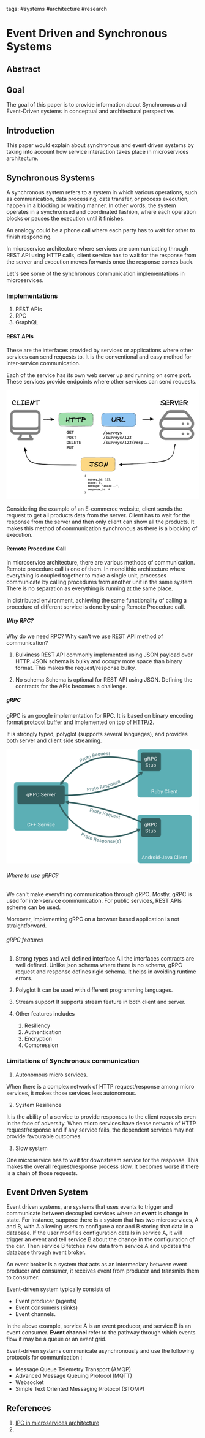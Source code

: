 tags: #systems #architecture #research

# Event Driven and Synchronous Systems

## Abstract

## Goal

The goal of this paper is to provide information about
Synchronous and Event-Driven systems in conceptual and architectural perspective.

## Introduction

This paper would explain about synchronous and event driven systems by taking into account how service interaction takes place in microservices architecture.

## Synchronous Systems

A synchronous system refers to a system in which various operations, such as communication, data processing, data transfer, or process execution, happen in a blocking or waiting manner. In other words, the system operates in a synchronised and coordinated fashion, where each operation blocks or pauses the execution until it finishes.

An analogy could be a phone call where each party has to wait for other to finish responding. 

In microservice architecture where services are communicating through REST API using HTTP calls, client service has to wait for the response from the server and execution moves forwards once the response comes back.

<!-- Diagram --->

Let's see some of the synchronous communication implementations in microservices.

### Implementations

1. REST APIs
2. RPC
3. GraphQL

#### REST APIs

These are the interfaces provided by services or applications where other services can send requests to. It is the conventional and easy method for inter-service communication.

Each of the service has its own web server up and running on some port. These services provide endpoints where other services can send requests.

![REST API](./images/restapi.png)

Considering the example of an E-commerce website, client sends the request to get all products data from the server. Client has to wait for the response from the server and then only client can show all the products. It makes this method of communication synchronous as there is a blocking of execution. 

#### Remote Procedure Call

In microservice architecture, there are various methods of communication. Remote procedure call is one of them. In monolithic architecture where everything is coupled together to make a single unit, processes communicate by calling procedures from another unit in the same system. There is no separation as everything is running at the same place.

In distributed environment, achieving the same functionality of calling a procedure of different service is done by using Remote Procedure call.

##### Why RPC?

Why do we need RPC? Why can't we use REST API method of communication? 

1. Bulkiness
    REST API commonly implemented using JSON payload over HTTP. JSON schema is bulky and occupy more space than binary format. This makes the request/response bulky. 

2. No schema
    Schema is optional for REST API using JSON. Defining the contracts for the APIs becomes a challenge.


##### gRPC

gRPC is an google implementation for RPC. It is based on binary encoding format [protocol buffer](https://developers.google.com/protocol-buffers) and implemented on top of [HTTP/2](https://developers.google.com/web/fundamentals/performance/http2).

It is strongly typed, polyglot (supports several languages), and provides both server and client side streaming.

![gRPC](./images/grpc.svg)

###### Where to use gRPC?

We can't make everything communication through gRPC. Mostly, gRPC is used for inter-service communication. For public services, REST APIs scheme can be used. 

Moreover, implementing gRPC on a browser based application is not straightforward.

###### gRPC features

1. Strong types and well defined interface
    All the interfaces contracts are well defined. Unlike json schema where there is no schema, gRPC request and response defines rigid schema. It helps in avoiding runtime errors.
    
2. Polyglot
    It can be used with different programming languages.

3. Stream support
    It supports stream feature in both client and server. 

4. Other features includes
    1. Resiliency
    2. Authentication
    3. Encryption
    4. Compression


### Limitations of Synchronous communication

1. Autonomous micro services.

When there is a complex network of HTTP request/response among micro services, it makes those services less autonomous.

2. System Resilience

It is the ability of a service to provide responses to the client requests even in the face of adversity.
When micro services have dense network of HTTP request/response and if any service fails, the dependent services may not provide favourable outcomes.

3. Slow system

One microservice has to wait for downstream service for the response. This makes the overall request/response process slow. It becomes worse if there is a chain of those requests.

## Event Driven System

  Event driven systems, are systems that uses events to trigger and communicate between decoupled services where an **event** is change in state. For instance, suppose there is a system that has two microservices, A and B, with A allowing users to configure a car and B storing that data in a database. If the user modifies configuration details in service A, it will trigger an event and tell service B about the change in the configuration of the car. Then service B fetches new data from service A and updates the database through event broker.

  An event broker is a system that acts as an intermediary between event producer and consumer, it receives event from producer and transmits them to consumer.

  Event-driven system typically consists of 
  * Event producer (agents)
  * Event consumers (sinks)
  * Event channels.

  In the above example, service A is an event producer, and service B is an event consumer. **Event channel** refer to the pathway through which events flow it may be a queue or an event grid.

  Event-driven systems communicate asynchronously and use the following protocols for communication :
  * Message Queue Telemetry Transport (AMQP)
  * Advanced Message Queuing Protocol (MQTT)  
  * Websocket
  * Simple Text Oriented Messaging Protocol (STOMP)

## References

1. [IPC in microservices architecture](https://www.diva-portal.org/smash/get/diva2:1451042/FULLTEXT01.pdf)
2. 

